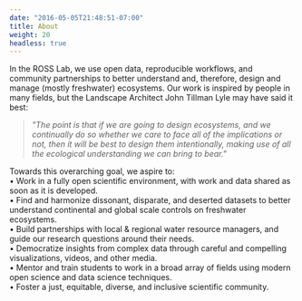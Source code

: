 ```yaml
---
date: "2016-05-05T21:48:51-07:00"
title: About
weight: 20
headless: true
---
```


In the ROSS Lab, we use open data, reproducible workflows, and community partnerships to better understand and, therefore, design and manage (mostly freshwater) ecosystems. Our work is inspired by people in many fields, but the Landscape Architect John Tillman Lyle may have said it best:

> *"The point is that if we are going to design ecosystems, and we continually do so whether we care to face all of the implications or not, then it will be best to design them intentionally, making use of all the ecological understanding we can bring to bear."*

Towards this overarching goal, we aspire to: 
<br>
• Work in a fully open scientific environment, with work and data shared as soon as it is developed.
<br>
• Find and harmonize dissonant, disparate, and deserted datasets to better understand continental and global scale controls on freshwater ecosystems. 
<br>
• Build partnerships with local & regional water resource managers, and guide our research questions around their needs. 
<br>
• Democratize insights from complex data through careful and compelling visualizations, videos, and other media.
<br>
• Mentor and train students to work in a broad array of fields using modern open science and data science techniques.
<br>
• Foster a just, equitable, diverse, and inclusive scientific community.